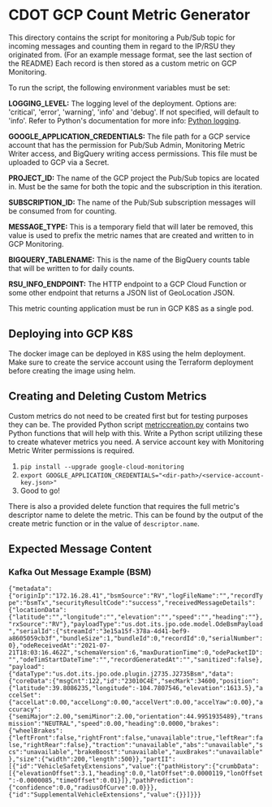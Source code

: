 # CDOT GCP Count Metric Generator
This directory contains the script for monitoring a Pub/Sub topic for incoming messages and counting them in regard to the IP/RSU they originated from. (For an example message format, see the last section of the README) Each record is then stored as a custom metric on GCP Monitoring.

To run the script, the following environment variables must be set:

<b>LOGGING_LEVEL:</b> The logging level of the deployment. Options are: 'critical', 'error', 'warning', 'info' and 'debug'. If not specified, will default to 'info'. Refer to Python's documentation for more info: [Python logging](https://docs.python.org/3/howto/logging.html).

<b>GOOGLE_APPLICATION_CREDENTIALS:</b> The file path for a GCP service account that has the permission for Pub/Sub Admin, Monitoring Metric Writer access, and BigQuery writing access permissions. This file must be uploaded to GCP via a Secret.

<b>PROJECT_ID:</b> The name of the GCP project the Pub/Sub topics are located in. Must be the same for both the topic and the subscription in this iteration.

<b>SUBSCRIPTION_ID:</b> The name of the Pub/Sub subscription messages will be consumed from for counting.

<b>MESSAGE_TYPE:</b> This is a temporary field that will later be removed, this value is used to prefix the metric names that are created and written to in GCP Monitoring. 

<b>BIGQUERY_TABLENAME:</b> This is the name of the BigQuery counts table that will be written to for daily counts.

<b>RSU_INFO_ENDPOINT:</b> The HTTP endpoint to a GCP Cloud Function or some other endpoint that returns a JSON list of GeoLocation JSON.

This metric counting application must be run in GCP K8S as a single pod.

## Deploying into GCP K8S
The docker image can be deployed in K8S using the helm deployment. Make sure to create the service account using the Terraform deployment before creating the image using helm.

## Creating and Deleting Custom Metrics
Custom metrics do not need to be created first but for testing purposes they can be. The provided Python script [metriccreation.py](metriccreation.py) contains two Python functions that will help with this. Write a Python script utilizing these to create whatever metrics you need. A service account key with Monitoring Metric Writer permissions is required.

1. `pip install --upgrade google-cloud-monitoring`
2. `export GOOGLE_APPLICATION_CREDENTIALS="<dir-path>/<service-account-key.json>"`
3. Good to go!

There is also a provided delete function that requires the full metric's descriptor name to delete the metric. This can be found by the output of the create metric function or in the value of `descriptor.name`.

## Expected Message Content
### Kafka Out Message Example (BSM)
`{"metadata":{"originIp":"172.16.28.41","bsmSource":"RV","logFileName":"","recordType":"bsmTx","securityResultCode":"success","receivedMessageDetails":{"locationData":{"latitude":"","longitude":"","elevation":"","speed":"","heading":""},"rxSource":"RV"},"payloadType":"us.dot.its.jpo.ode.model.OdeBsmPayload","serialId":{"streamId":"3e15a15f-378a-4d41-bef9-a8605059cb3f","bundleSize":1,"bundleId":0,"recordId":0,"serialNumber":0},"odeReceivedAt":"2021-07-21T18:03:16.462Z","schemaVersion":6,"maxDurationTime":0,"odePacketID":"","odeTimStartDateTime":"","recordGeneratedAt":"","sanitized":false},"payload":{"dataType":"us.dot.its.jpo.ode.plugin.j2735.J2735Bsm","data":{"coreData":{"msgCnt":122,"id":"23010C4E","secMark":34600,"position":{"latitude":39.8086235,"longitude":-104.7807546,"elevation":1613.5},"accelSet":{"accelLat":0.00,"accelLong":0.00,"accelVert":0.00,"accelYaw":0.00},"accuracy":{"semiMajor":2.00,"semiMinor":2.00,"orientation":44.9951935489},"transmission":"NEUTRAL","speed":0.00,"heading":0.0000,"brakes":{"wheelBrakes":{"leftFront":false,"rightFront":false,"unavailable":true,"leftRear":false,"rightRear":false},"traction":"unavailable","abs":"unavailable","scs":"unavailable","brakeBoost":"unavailable","auxBrakes":"unavailable"},"size":{"width":200,"length":500}},"partII":[{"id":"VehicleSafetyExtensions","value":{"pathHistory":{"crumbData":[{"elevationOffset":3.1,"heading":0.0,"latOffset":0.0000119,"lonOffset":-0.0000085,"timeOffset":0.01}]},"pathPrediction":{"confidence":0.0,"radiusOfCurve":0.0}}},{"id":"SupplementalVehicleExtensions","value":{}}]}}}`
